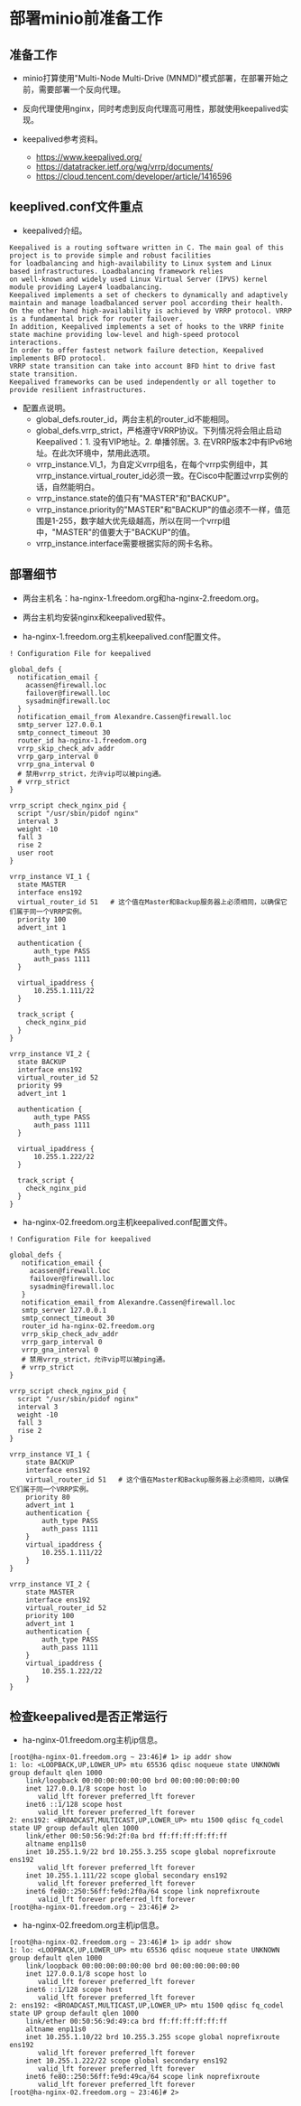 # 部署minio前准备工作


## 准备工作
- minio打算使用"Multi-Node Multi-Drive (MNMD)"模式部署，在部署开始之前，需要部署一个反向代理。

- 反向代理使用nginx，同时考虑到反向代理高可用性，那就使用keepalived实现。

- keepalived参考资料。
  - https://www.keepalived.org/
  - https://datatracker.ietf.org/wg/vrrp/documents/
  - https://cloud.tencent.com/developer/article/1416596


## keeplived.conf文件重点
- keepalived介绍。
```shell
Keepalived is a routing software written in C. The main goal of this project is to provide simple and robust facilities 
for loadbalancing and high-availability to Linux system and Linux based infrastructures. Loadbalancing framework relies 
on well-known and widely used Linux Virtual Server (IPVS) kernel module providing Layer4 loadbalancing. 
Keepalived implements a set of checkers to dynamically and adaptively maintain and manage loadbalanced server pool according their health. 
On the other hand high-availability is achieved by VRRP protocol. VRRP is a fundamental brick for router failover. 
In addition, Keepalived implements a set of hooks to the VRRP finite state machine providing low-level and high-speed protocol interactions. 
In order to offer fastest network failure detection, Keepalived implements BFD protocol. 
VRRP state transition can take into account BFD hint to drive fast state transition. 
Keepalived frameworks can be used independently or all together to provide resilient infrastructures.
```

- 配置点说明。
  - global_defs.router_id，两台主机的router_id不能相同。
  - global_defs.vrrp_strict，严格遵守VRRP协议。下列情况将会阻止启动Keepalived：1. 没有VIP地址。2. 单播邻居。3. 在VRRP版本2中有IPv6地址。在此次环境中，禁用此选项。
  - vrrp_instance.VI_1，为自定义vrrp组名，在每个vrrp实例组中，其vrrp_instance.virtual_router_id必须一致。在Cisco中配置过vrrp实例的话，自然能明白。
  - vrrp_instance.state的值只有"MASTER"和"BACKUP"。
  - vrrp_instance.priority的"MASTER"和"BACKUP"的值必须不一样，值范围是1-255，数字越大优先级越高，所以在同一个vrrp组中，"MASTER"的值要大于"BACKUP"的值。
  - vrrp_instance.interface需要根据实际的网卡名称。


## 部署细节
- 两台主机名：ha-nginx-1.freedom.org和ha-nginx-2.freedom.org。

- 两台主机均安装nginx和keepalived软件。

- ha-nginx-1.freedom.org主机keepalived.conf配置文件。
```shell
! Configuration File for keepalived

global_defs {
  notification_email {
    acassen@firewall.loc
    failover@firewall.loc
    sysadmin@firewall.loc
  }
  notification_email_from Alexandre.Cassen@firewall.loc
  smtp_server 127.0.0.1
  smtp_connect_timeout 30
  router_id ha-nginx-1.freedom.org
  vrrp_skip_check_adv_addr
  vrrp_garp_interval 0
  vrrp_gna_interval 0
  # 禁用vrrp_strict，允许vip可以被ping通。
  # vrrp_strict
}

vrrp_script check_nginx_pid {
  script "/usr/sbin/pidof nginx"
  interval 3
  weight -10
  fall 3
  rise 2
  user root
}

vrrp_instance VI_1 {
  state MASTER
  interface ens192
  virtual_router_id 51   # 这个值在Master和Backup服务器上必须相同，以确保它们属于同一个VRRP实例。
  priority 100
  advert_int 1
  
  authentication {
      auth_type PASS
      auth_pass 1111
  }
  
  virtual_ipaddress {
      10.255.1.111/22
  }
  
  track_script {
    check_nginx_pid
  }
}

vrrp_instance VI_2 {
  state BACKUP
  interface ens192
  virtual_router_id 52
  priority 99
  advert_int 1
  
  authentication {
      auth_type PASS
      auth_pass 1111
  }
  
  virtual_ipaddress {
      10.255.1.222/22
  }
  
  track_script {
    check_nginx_pid
  }
}
```

- ha-nginx-02.freedom.org主机keepalived.conf配置文件。
```shell
! Configuration File for keepalived

global_defs {
   notification_email {
     acassen@firewall.loc
     failover@firewall.loc
     sysadmin@firewall.loc
   }
   notification_email_from Alexandre.Cassen@firewall.loc
   smtp_server 127.0.0.1
   smtp_connect_timeout 30
   router_id ha-nginx-02.freedom.org
   vrrp_skip_check_adv_addr
   vrrp_garp_interval 0
   vrrp_gna_interval 0
   # 禁用vrrp_strict，允许vip可以被ping通。
   # vrrp_strict
}

vrrp_script check_nginx_pid {
  script "/usr/sbin/pidof nginx"
  interval 3
  weight -10
  fall 3
  rise 2
}

vrrp_instance VI_1 {
    state BACKUP
    interface ens192
    virtual_router_id 51   # 这个值在Master和Backup服务器上必须相同，以确保它们属于同一个VRRP实例。
    priority 80
    advert_int 1
    authentication {
        auth_type PASS
        auth_pass 1111
    }
    virtual_ipaddress {
        10.255.1.111/22
    }
}

vrrp_instance VI_2 {
    state MASTER
    interface ens192
    virtual_router_id 52
    priority 100
    advert_int 1
    authentication {
        auth_type PASS
        auth_pass 1111
    }
    virtual_ipaddress {
        10.255.1.222/22
    }
}
```

## 检查keepalived是否正常运行
- ha-nginx-01.freedom.org主机ip信息。
```shell
[root@ha-nginx-01.freedom.org ~ 23:46]# 1> ip addr show
1: lo: <LOOPBACK,UP,LOWER_UP> mtu 65536 qdisc noqueue state UNKNOWN group default qlen 1000
    link/loopback 00:00:00:00:00:00 brd 00:00:00:00:00:00
    inet 127.0.0.1/8 scope host lo
       valid_lft forever preferred_lft forever
    inet6 ::1/128 scope host 
       valid_lft forever preferred_lft forever
2: ens192: <BROADCAST,MULTICAST,UP,LOWER_UP> mtu 1500 qdisc fq_codel state UP group default qlen 1000
    link/ether 00:50:56:9d:2f:0a brd ff:ff:ff:ff:ff:ff
    altname enp11s0
    inet 10.255.1.9/22 brd 10.255.3.255 scope global noprefixroute ens192
       valid_lft forever preferred_lft forever
    inet 10.255.1.111/22 scope global secondary ens192
       valid_lft forever preferred_lft forever
    inet6 fe80::250:56ff:fe9d:2f0a/64 scope link noprefixroute 
       valid_lft forever preferred_lft forever
[root@ha-nginx-01.freedom.org ~ 23:46]# 2> 
```

- ha-nginx-02.freedom.org主机ip信息。
```shell
[root@ha-nginx-02.freedom.org ~ 23:46]# 1> ip addr show
1: lo: <LOOPBACK,UP,LOWER_UP> mtu 65536 qdisc noqueue state UNKNOWN group default qlen 1000
    link/loopback 00:00:00:00:00:00 brd 00:00:00:00:00:00
    inet 127.0.0.1/8 scope host lo
       valid_lft forever preferred_lft forever
    inet6 ::1/128 scope host 
       valid_lft forever preferred_lft forever
2: ens192: <BROADCAST,MULTICAST,UP,LOWER_UP> mtu 1500 qdisc fq_codel state UP group default qlen 1000
    link/ether 00:50:56:9d:49:ca brd ff:ff:ff:ff:ff:ff
    altname enp11s0
    inet 10.255.1.10/22 brd 10.255.3.255 scope global noprefixroute ens192
       valid_lft forever preferred_lft forever
    inet 10.255.1.222/22 scope global secondary ens192
       valid_lft forever preferred_lft forever
    inet6 fe80::250:56ff:fe9d:49ca/64 scope link noprefixroute 
       valid_lft forever preferred_lft forever
[root@ha-nginx-02.freedom.org ~ 23:46]# 2> 
```